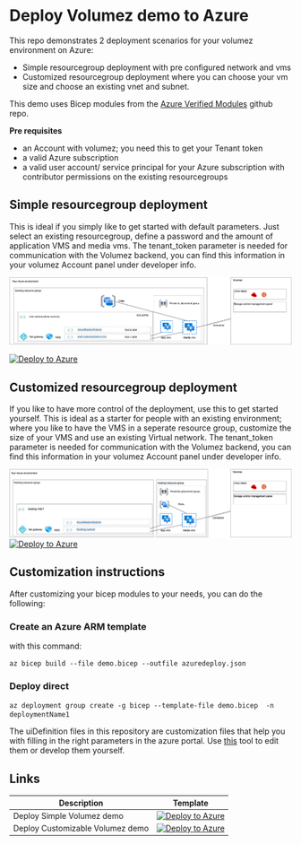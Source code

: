 # Deploy Volumez demo to Azure

This repo demonstrates 2 deployment scenarios for your volumez environment on Azure:
- Simple resourcegroup deployment with pre configured network and vms
- Customized resourcegroup deployment where you can choose your vm size and choose an existing vnet and subnet.

This demo uses Bicep modules from the [Azure Verified Modules](https://github.com/Azure/bicep-registry-modules) github repo.

**Pre requisites**
- an Account with volumez; you need this to get your Tenant token
- a valid Azure subscription
- a valid user account/ service principal for your Azure subscription  with contributor permissions on the existing resourcegroups

## Simple resourcegroup deployment

This is ideal if you simply like to get started with default parameters. Just select an existing resourcegroup, define a password and the amount of application VMS and media vms. The tenant_token parameter is needed for communication with the Volumez backend, you can find this information in your volumez Account panel under developer info.

![alt text](./documentation/standard.png)

[![Deploy to Azure](https://aka.ms/deploytoazurebutton)](https://portal.azure.com/#blade/Microsoft_Azure_CreateUIDef/CustomDeploymentBlade/uri/https%3A%2F%2Fraw.githubusercontent.com%2Fchrisvugrinec%2Fvolumezdemo%2Fmaster%2F%2Fazuredeploy.json/uiFormDefinitionUri/https%3A%2F%2Fraw.githubusercontent.com%2Fchrisvugrinec%2Fvolumezdemo%2Fmaster%2FuiDefinition.json)


## Customized resourcegroup deployment

If you like to have more control of the deployment, use this to get started yourself. This is ideal as a starter for people with an existing environment; where you like to have the VMS in a seperate resource group, customize the size of your VMS and use an  existing Virtual network.  The tenant_token parameter is needed for communication with the Volumez backend, you can find this information in your volumez Account panel under developer info.

![alt text](./documentation/customized.png)
[![Deploy to Azure](https://aka.ms/deploytoazurebutton)](https://portal.azure.com/#blade/Microsoft_Azure_CreateUIDef/CustomDeploymentBlade/uri/https%3A%2F%2Fraw.githubusercontent.com%2Fchrisvugrinec%2Fvolumezdemo%2Fmaster%2F%2Fazuredeploy-custom.json/uiFormDefinitionUri/https%3A%2F%2Fraw.githubusercontent.com%2Fchrisvugrinec%2Fvolumezdemo%2Fmaster%2FuiDefinition-custom.json)

## Customization instructions

After customizing your bicep modules to your needs, you can do the following:

### Create an Azure ARM template

with this command:
```
az bicep build --file demo.bicep --outfile azuredeploy.json
```

### Deploy direct

```
az deployment group create -g bicep --template-file demo.bicep  -n deploymentName1
```

The uiDefinition files in this repository are customization files that help you with filling in the right parameters in the azure portal. Use [this](https://portal.azure.com/#view/Microsoft_Azure_CreateUIDef/FormSandboxBlade) tool to edit them or develop them yourself.

## Links

| Description | Template |
|---|---|
| Deploy Simple Volumez demo |[![Deploy to Azure](https://aka.ms/deploytoazurebutton)](https://portal.azure.com/#blade/Microsoft_Azure_CreateUIDef/CustomDeploymentBlade/uri/https%3A%2F%2Fraw.githubusercontent.com%2Fchrisvugrinec%2Fvolumezdemo%2Fmaster%2F%2Fazuredeploy.json/uiFormDefinitionUri/https%3A%2F%2Fraw.githubusercontent.com%2Fchrisvugrinec%2Fvolumezdemo%2Fmaster%2FuiDefinition.json)|
| Deploy Customizable Volumez demo |[![Deploy to Azure](https://aka.ms/deploytoazurebutton)](https://portal.azure.com/#blade/Microsoft_Azure_CreateUIDef/CustomDeploymentBlade/uri/https%3A%2F%2Fraw.githubusercontent.com%2Fchrisvugrinec%2Fvolumezdemo%2Fmaster%2F%2Fazuredeploy-custom.json/uiFormDefinitionUri/https%3A%2F%2Fraw.githubusercontent.com%2Fchrisvugrinec%2Fvolumezdemo%2Fmaster%2FuiDefinition-custom.json)|
